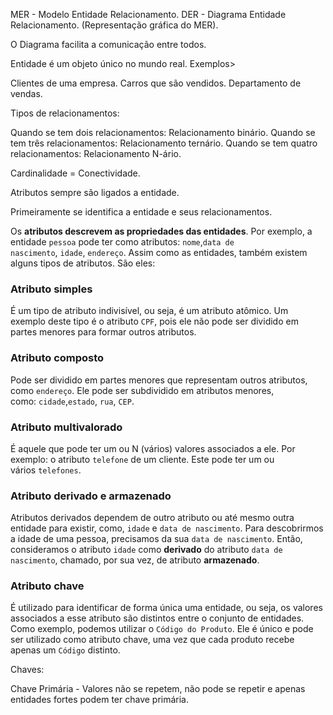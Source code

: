 MER - Modelo Entidade Relacionamento.
DER - Diagrama Entidade Relacionamento. (Representação gráfica do MER).

O Diagrama facilita a comunicação entre todos.

Entidade é um objeto único no mundo real.
Exemplos>

Clientes de uma empresa.
Carros que são vendidos.
Departamento de vendas.

Tipos de relacionamentos:

Quando se tem dois relacionamentos: Relacionamento binário.
Quando se tem três relacionamentos: Relacionamento ternário.
Quando se tem quatro relacionamentos: Relacionamento N-ário.

Cardinalidade = Conectividade.

Atributos sempre são ligados a entidade.

Primeiramente se identifica a entidade e seus relacionamentos.

Os **atributos descrevem as propriedades das entidades**. Por exemplo, a entidade `pessoa` pode ter como atributos: `nome`,`data de nascimento`, `idade`, `endereço`. Assim como as entidades, também existem alguns tipos de atributos. São eles:

### Atributo simples

É um tipo de atributo indivisível, ou seja, é um atributo atômico. Um exemplo deste tipo é o atributo `CPF`, pois ele não pode ser dividido em partes menores para formar outros atributos.

### Atributo composto

Pode ser dividido em partes menores que representam outros atributos, como `endereço`. Ele pode ser subdividido em atributos menores, como: `cidade`,`estado`, `rua`, `CEP`.

### Atributo multivalorado

É aquele que pode ter um ou N (vários) valores associados a ele. Por exemplo: o atributo `telefone` de um cliente. Este pode ter um ou vários `telefones`.

### Atributo derivado e armazenado

Atributos derivados dependem de outro atributo ou até mesmo outra entidade para existir, como, `idade` e `data de nascimento`. Para descobrirmos a idade de uma pessoa, precisamos da sua `data de nascimento`. Então, consideramos o atributo `idade` como **derivado** do atributo `data de nascimento`, chamado, por sua vez, de atributo **armazenado**.

### Atributo chave

É utilizado para identificar de forma única uma entidade, ou seja, os valores associados a esse atributo são distintos entre o conjunto de entidades. Como exemplo, podemos utilizar o `Código do Produto`. Ele é único e pode ser utilizado como atributo chave, uma vez que cada produto recebe apenas um `Código` distinto.

Chaves:

Chave Primária - Valores não se repetem, não pode se repetir e apenas entidades fortes podem ter chave primária.


